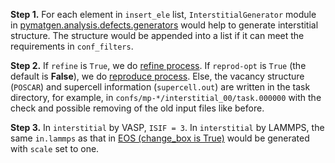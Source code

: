 **Step 1.** For each element in `insert_ele` list, `InterstitialGenerator` module in [pymatgen.analysis.defects.generators](https://pymatgen.org/pymatgen.analysis.defects.generators.html) would help to generate interstitial structure. The structure would be appended into a list if it can meet the requirements in `conf_filters`.

**Step 2.** If `refine` is `True`, we do [refine process](https://github.com/deepmodeling/dpgen/wiki/Refine:-get-started-and-input-examples). If `reprod-opt` is `True` (the default is **False**), we do [reproduce process](https://github.com/deepmodeling/dpgen/wiki/Reproduce:-get-started-and-input-examples). Else, the vacancy structure (`POSCAR`) and supercell information (`supercell.out`) are written in the task directory, for example, in `confs/mp-*/interstitial_00/task.000000` with the check and possible removing of the old input files like before.

**Step 3.** In `interstitial` by VASP, `ISIF = 3`. In `interstitial` by LAMMPS, the same `in.lammps` as that in [EOS (change_box is True)](https://github.com/deepmodeling/dpgen/wiki/EOS:-make) would be generated with `scale` set to one. 